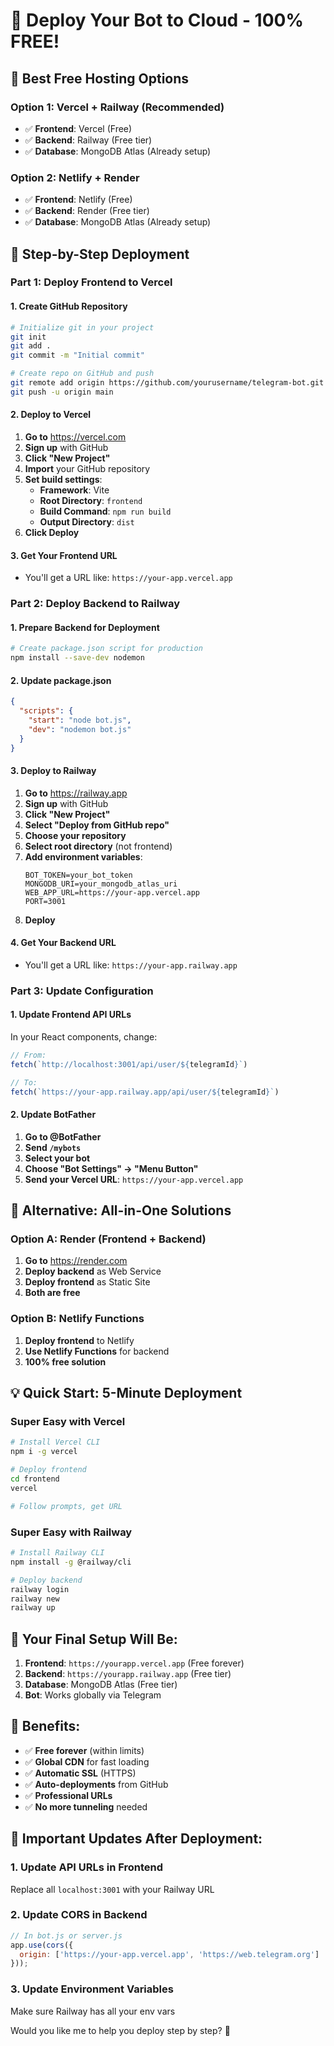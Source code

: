 # 🚀 Deploy Your Bot to Cloud - 100% FREE!

## 🌟 **Best Free Hosting Options**

### **Option 1: Vercel + Railway (Recommended)**
- ✅ **Frontend**: Vercel (Free)
- ✅ **Backend**: Railway (Free tier)
- ✅ **Database**: MongoDB Atlas (Already setup)

### **Option 2: Netlify + Render**
- ✅ **Frontend**: Netlify (Free)
- ✅ **Backend**: Render (Free tier)
- ✅ **Database**: MongoDB Atlas (Already setup)

## 🚀 **Step-by-Step Deployment**

### **Part 1: Deploy Frontend to Vercel**

#### **1. Create GitHub Repository**
```bash
# Initialize git in your project
git init
git add .
git commit -m "Initial commit"

# Create repo on GitHub and push
git remote add origin https://github.com/yourusername/telegram-bot.git
git push -u origin main
```

#### **2. Deploy to Vercel**
1. **Go to** https://vercel.com
2. **Sign up** with GitHub
3. **Click "New Project"**
4. **Import** your GitHub repository
5. **Set build settings**:
   - **Framework**: Vite
   - **Root Directory**: `frontend`
   - **Build Command**: `npm run build`
   - **Output Directory**: `dist`
6. **Click Deploy**

#### **3. Get Your Frontend URL**
- You'll get a URL like: `https://your-app.vercel.app`

### **Part 2: Deploy Backend to Railway**

#### **1. Prepare Backend for Deployment**
```bash
# Create package.json script for production
npm install --save-dev nodemon
```

#### **2. Update package.json**
```json
{
  "scripts": {
    "start": "node bot.js",
    "dev": "nodemon bot.js"
  }
}
```

#### **3. Deploy to Railway**
1. **Go to** https://railway.app
2. **Sign up** with GitHub
3. **Click "New Project"**
4. **Select "Deploy from GitHub repo"**
5. **Choose your repository**
6. **Select root directory** (not frontend)
7. **Add environment variables**:
   ```
   BOT_TOKEN=your_bot_token
   MONGODB_URI=your_mongodb_atlas_uri
   WEB_APP_URL=https://your-app.vercel.app
   PORT=3001
   ```
8. **Deploy**

#### **4. Get Your Backend URL**
- You'll get a URL like: `https://your-app.railway.app`

### **Part 3: Update Configuration**

#### **1. Update Frontend API URLs**
In your React components, change:
```javascript
// From:
fetch(`http://localhost:3001/api/user/${telegramId}`)

// To:
fetch(`https://your-app.railway.app/api/user/${telegramId}`)
```

#### **2. Update BotFather**
1. **Go to @BotFather**
2. **Send `/mybots`**
3. **Select your bot**
4. **Choose "Bot Settings" → "Menu Button"**
5. **Send your Vercel URL**: `https://your-app.vercel.app`

## 🔧 **Alternative: All-in-One Solutions**

### **Option A: Render (Frontend + Backend)**
1. **Go to** https://render.com
2. **Deploy backend** as Web Service
3. **Deploy frontend** as Static Site
4. **Both are free**

### **Option B: Netlify Functions**
1. **Deploy frontend** to Netlify
2. **Use Netlify Functions** for backend
3. **100% free solution**

## 💡 **Quick Start: 5-Minute Deployment**

### **Super Easy with Vercel**
```bash
# Install Vercel CLI
npm i -g vercel

# Deploy frontend
cd frontend
vercel

# Follow prompts, get URL
```

### **Super Easy with Railway**
```bash
# Install Railway CLI
npm install -g @railway/cli

# Deploy backend
railway login
railway new
railway up
```

## 🎯 **Your Final Setup Will Be:**

1. **Frontend**: `https://yourapp.vercel.app` (Free forever)
2. **Backend**: `https://yourapp.railway.app` (Free tier)
3. **Database**: MongoDB Atlas (Free tier)
4. **Bot**: Works globally via Telegram

## 📱 **Benefits:**
- ✅ **Free forever** (within limits)
- ✅ **Global CDN** for fast loading
- ✅ **Automatic SSL** (HTTPS)
- ✅ **Auto-deployments** from GitHub
- ✅ **Professional URLs**
- ✅ **No more tunneling** needed

## 🚨 **Important Updates After Deployment:**

### **1. Update API URLs in Frontend**
Replace all `localhost:3001` with your Railway URL

### **2. Update CORS in Backend**
```javascript
// In bot.js or server.js
app.use(cors({
  origin: ['https://your-app.vercel.app', 'https://web.telegram.org']
}));
```

### **3. Update Environment Variables**
Make sure Railway has all your env vars

Would you like me to help you deploy step by step? 🚀
